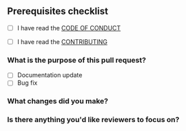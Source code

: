 ## Prerequisites checklist

- [ ] I have read the [CODE OF CONDUCT](https://github.com/simonedelpopolo/koorie/blob/main/.github/CODE_OF_CONDUCT.md)

- [ ] I have read the [CONTRIBUTING](https://github.com/simonedelpopolo/koorie/blob/main/.github/CONTRIBUTIING.md)

### What is the purpose of this pull request?

- [ ] Documentation update
- [ ] Bug fix

### What changes did you make?

### Is there anything you'd like reviewers to focus on?
